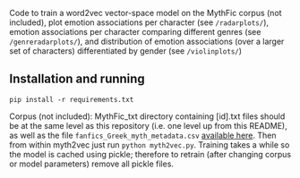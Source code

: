 Code to train a word2vec vector-space model on the MythFic corpus (not included), plot emotion associations per character (see `/radarplots/`), emotion associations per character comparing different genres (see `/genreradarplots/`), and distribution of emotion associations (over a larger set of characters) differentiated by gender (see `/violinplots/`)

Installation and running
------------

`pip install -r requirements.txt`

Corpus (not included): MythFic_txt directory containing \[id\].txt files should be at the same level as this repository (i.e. one level up from this README), as well as the file `fanfics_Greek_myth_metadata.csv` [available here](https://doi.org/10.34973/2MYE-8468). Then from within myth2vec just run `python myth2vec.py`. Training takes a while so the model is cached using pickle; therefore to retrain (after changing corpus or model parameters) remove all pickle files.
